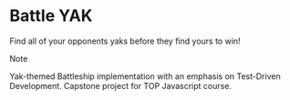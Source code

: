 # Battle YAK

Find all of your opponents yaks before they find yours to win!

> [!NOTE]
> Yak-themed Battleship implementation with an emphasis on Test-Driven Development. Capstone project for TOP Javascript course.
